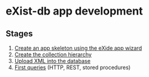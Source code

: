 # eXist-db app development

## Stages

1. [Create an app skeleton using the eXide app wizard](neh_01_app-skeleton.md)
2. [Create the collection hierarchy](neh_02_collection-hierarchy.md)
3. [Upload XML into the database](neh_03_uploading-xml.md)
4. [First queries](neh_04_rest.md) (HTTP, REST, stored procedures)